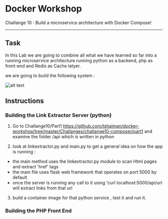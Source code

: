# Docker Workshop
Challange 10 : Build a microservice architecture with Docker Compose!

---
## Task
In this Lab we are going to combine all what we have learned so far into a running 
microservice architecture running python as a backend, php as front-end and Redis as Cache latyer.

we are going to build the following system :

![alt text](https://raw.githubusercontent.com/tshaiman/docker-workshop/master/Challanges/challange10-composer/link_extractor_diagram.png)


## Instructions 

### Building the Link Extractor Server (python)
 1. Go to Challange10/Part1
https://github.com/tshaiman/docker-workshop/tree/master/Challanges/challange10-composer/part1
 and examine the folder /api which is written in python
 
 2. look at linkextractor.py and main.py to get a general idea on how the app is running :
  - the main method uses the linkextractor.py module to scan Html pages and extract 'href' tags
  - the main file uses flask web framework that operates on port 5000 by default 
  - once the server is running any call to it using 'curl localhost:5000/api/url will extract links from that url

  3. build a container image for that python service , test it and run it.

### Building the PHP Front End 
